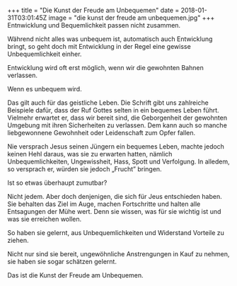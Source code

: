 +++
title = "Die Kunst der Freude am Unbequemen"
date = 2018-01-31T03:01:45Z
image = "die kunst der freude am unbequemen.jpg"
+++
Entnwicklung und Bequemlichkeit passen nicht zusammen.

Während nicht alles was unbequem ist, automatisch auch Entwicklung bringt, so geht doch mit Entwicklung in der Regel eine gewisse Unbequemlichkeit einher.

Entwicklung wird oft erst möglich, wenn wir die gewohnten Bahnen verlassen. 

Wenn es unbequem wird.

Das gilt auch für das geistliche Leben. Die Schrift gibt uns zahlreiche Beispiele dafür, dass der Ruf Gottes selten in ein bequemes Leben führt. Vielmehr erwartet er, dass wir bereit sind, die Geborgenheit der gewohnten Umgebung mit ihren Sicherheiten zu verlassen. Dem kann auch so manche liebgewonnene Gewohnheit oder Leidenschaft zum Opfer fallen.

Nie versprach Jesus seinen Jüngern ein bequemes Leben, machte jedoch keinen Hehl daraus, was sie zu erwarten hatten, nämlich Unbequemlichkeiten, Ungewissheit, Hass, Spott und Verfolgung. In alledem, so versprach er, würden sie jedoch „Frucht” bringen.

Ist so etwas überhaupt zumutbar?

Nicht jedem. Aber doch denjenigen, die sich für Jeus entschieden haben. Sie behalten das Ziel im Auge, machen Fortschritte und halten alle Entsagungen der Mühe wert. Denn sie wissen, was für sie wichtig ist und was sie erreichen wollen.

So haben sie gelernt, aus Unbequemlichkeiten und Widerstand Vorteile zu ziehen. 

Nicht nur sind sie bereit, ungewöhnliche Anstrengungen in Kauf zu nehmen, sie haben sie sogar schätzen gelernt. 

Das ist die Kunst der Freude am Unbequemen.